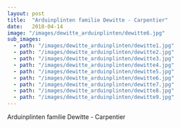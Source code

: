 ```yaml
---
layout: post
title:  "Arduinplinten familie Dewitte - Carpentier"
date:   2018-04-14
image: "/images/dewitte_arduinplinten/dewitte6.jpg"
sub_images:
  - path: "/images/dewitte_arduinplinten/dewitte1.jpg"
  - path: "/images/dewitte_arduinplinten/dewitte2.jpg"
  - path: "/images/dewitte_arduinplinten/dewitte3.jpg"
  - path: "/images/dewitte_arduinplinten/dewitte4.jpg"
  - path: "/images/dewitte_arduinplinten/dewitte5.jpg"
  - path: "/images/dewitte_arduinplinten/dewitte6.jpg"
  - path: "/images/dewitte_arduinplinten/dewitte7.jpg"
  - path: "/images/dewitte_arduinplinten/dewitte8.jpg"
  - path: "/images/dewitte_arduinplinten/dewitte9.jpg"  
---
```


Arduinplinten familie Dewitte - Carpentier
